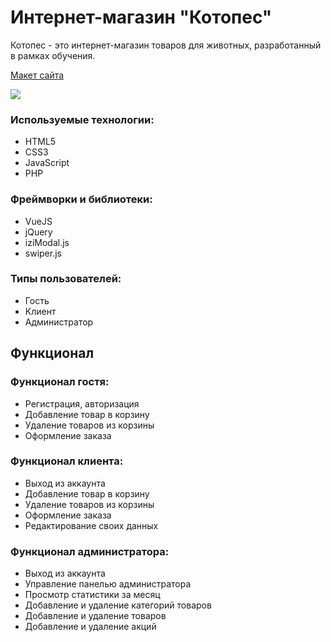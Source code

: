 # Интернет-магазин "Котопес"

Котопес - это интернет-магазин товаров для животных, разработанный в рамках обучения.

<a href="https://www.figma.com/file/srz2jD5Pf5rdCQOPasSzAY/">Макет сайта</a>

<img src="https://kappa.lol/bTlWw" />

### Используемые технологии:
- HTML5
- CSS3
- JavaScript
- PHP

### Фреймворки и библиотеки:
- VueJS
- jQuery
- iziModal.js
- swiper.js

### Типы пользователей:
- Гость
- Клиент
- Администратор

## Функционал

### Функционал гостя:
- Регистрация, авторизация
- Добавление товар в корзину
- Удаление товаров из корзины
- Оформление заказа

### Функционал клиента:
- Выход из аккаунта
- Добавление товар в корзину
- Удаление товаров из корзины
- Оформление заказа
- Редактирование своих данных

### Функционал администратора:
- Выход из аккаунта
- Управление панелью администратора
- Просмотр статистики за месяц
- Добавление и удаление категорий товаров
- Добавление и удаление товаров
- Добавление и удаление акций
